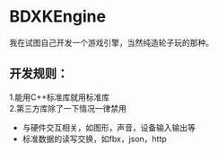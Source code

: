 # BDXKEngine
我在试图自己开发一个游戏引擎，当然纯造轮子玩的那种。
## 开发规则：
1.能用C++标准库就用标准库  
2.第三方库除了一下情况一律禁用
* 与硬件交互相关，如图形，声音，设备输入输出等  
* 标准数据的读写交换，如fbx，json，http
